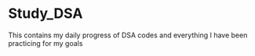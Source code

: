 # Study_DSA
This contains my daily progress of DSA codes and everything I have been practicing for my goals
